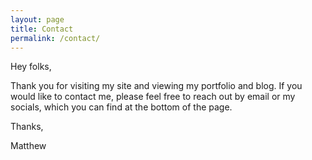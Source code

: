 ```yaml
---
layout: page
title: Contact
permalink: /contact/
---
```


Hey folks,

Thank you for visiting my site and viewing my portfolio and blog. 
If you would like to contact me, please feel free to reach out by email or my socials, which you can find at the bottom of the page.

Thanks,

Matthew